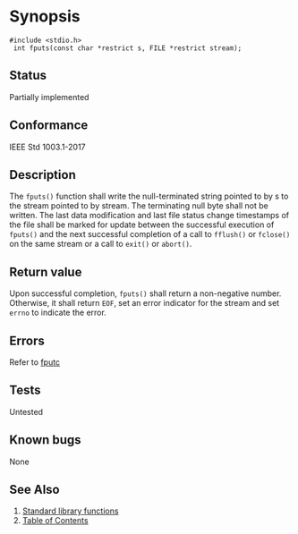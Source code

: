# Synopsis 
`#include <stdio.h>`</br>
` int fputs(const char *restrict s, FILE *restrict stream);`</br>

## Status
Partially implemented
## Conformance
IEEE Std 1003.1-2017
## Description


The `fputs()` function shall write the null-terminated string pointed to by s to the stream pointed to by
stream. The terminating null byte shall not be written.
The
last data modification and last file status change timestamps of the file shall be marked for update between the successful
execution of `fputs()` and the next successful completion of a call to `fflush()`
or `fclose()` on the same stream or a call to `exit()` or `abort()`. 


## Return value

Upon successful completion, `fputs()` shall return a non-negative number. Otherwise, it shall return `EOF`, set an error indicator for the stream and set `errno` to indicate the error.

## Errors

Refer to [fputc](/fputc.part-impl.md)


## Tests

Untested

## Known bugs

None

## See Also 
1. [Standard library functions](../README.md)
2. [Table of Contents](../../../README.md)
